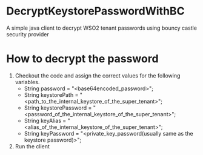 # DecryptKeystorePasswordWithBC
A simple java client to decrypt WSO2 tenant passwords using bouncy castle security provider

# How to decrypt the password

1. Checkout the code and assign the correct values for the following variables.
   - String password = "<base64encoded_password>";
   - String keystorePath = "<path_to_the_internal_keystore_of_the_super_tenant>";
   - String keystorePassword = "<password_of_the_internal_keystore_of_the_super_tenant>";
   - String keyAlias = "<alias_of_the_internal_keystore_of_the_super_tenant>";
   - String keyPassword = "<private_key_password(usually same as the keystore password)>";
2. Run the client
